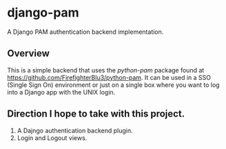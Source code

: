 # django-pam

A Django PAM authentication backend implementation.

## Overview

This is a simple backend that uses the *python-pam* package found at https://github.com/FirefighterBlu3/python-pam. It can be used in a SSO (Single Sign On) environment or just on a single box where you want to log into a Django app with the UNIX login.

## Direction I hope to take with this project.

 1. A Dajngo authentication backend plugin.
 2. Login and Logout views.
